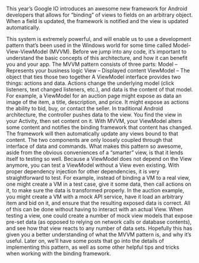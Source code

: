 This year’s Google IO introduces an awesome new framework for Android developers that allows for “binding” of views to fields on an arbitrary object. When a field is updated, the framework is notified and the view is updated automatically.

This system is extremely powerful, and will enable us to use a development pattern that’s been used in the Windows world for some time called Model-View-ViewModel (MVVM). Before we jump into any code, it’s important to understand the basic concepts of this architecture, and how it can benefit you and your app.
The MVVM pattern consists of three parts:
Model – Represents your business logic
View – Displayed content
ViewModel – The object that ties those two together
A ViewModel interface provides two things: actions and data. Actions change the underlying model (click listeners, text changed listeners, etc.), and data is the content of that model.
For example, a ViewModel for an auction page might expose as data an image of the item, a title, description, and price. It might expose as actions the ability to bid, buy, or contact the seller.
In traditional Android architecture, the controller pushes data to the view. You find the view in your Activity, then set content on it. With MVVM, your ViewModel alters some content and notifies the binding framework that content has changed. The framework will then automatically update any views bound to that content. The two components are only loosely coupled through that interface of data and commands.
What makes this pattern so awesome, aside from the obvious conveniences of a “smarter” view, is that it lends itself to testing so well.
Because a ViewModel does not depend on the View anymore, you can test a ViewModel without a View even existing. With proper dependency injection for other dependencies, it is very straightforward to test.
For example, instead of binding a VM to a real view, one might create a VM in a test case, give it some data, then call actions on it, to make sure the data is transformed properly. In the auction example, you might create a VM with a mock API service, have it load an arbitrary item and bid on it, and ensure that the resulting exposed data is correct. All of this can be done without having to interact with an actual View.
When testing a view, one could create a number of mock view models that expose pre-set data (as opposed to relying on network calls or database contents), and see how that view reacts to any number of data sets.
Hopefully this has given you a better understanding of what the MVVM pattern is, and why it’s useful. Later on, we’ll have some posts that go into the details of implementing this pattern, as well as some other helpful tips and tricks when working with the binding framework.